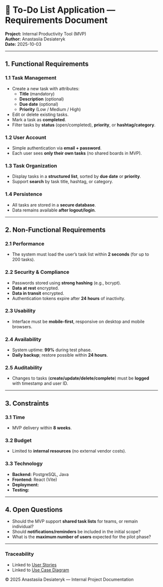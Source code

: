 # 📝 To-Do List Application — Requirements Document  
**Project:** Internal Productivity Tool (MVP)  
**Author:** Anastasiia Desiateryk  
**Date:** 2025-10-03  

---

## 1. Functional Requirements  

### 1.1 Task Management  
- Create a new task with attributes:  
  - **Title** (mandatory)  
  - **Description** (optional)  
  - **Due date** (optional)  
  - **Priority** (Low / Medium / High)  
- Edit or delete existing tasks.  
- Mark a task as **completed**.  
- Filter tasks by **status** (open/completed), **priority**, or **hashtag/category**.  

### 1.2 User Account  
- Simple authentication via **email + password**.  
- Each user sees **only their own tasks** (no shared boards in MVP).  

### 1.3 Task Organization  
- Display tasks in a **structured list**, sorted by **due date** or **priority**.  
- Support **search** by task title, hashtag, or category.  

### 1.4 Persistence  
- All tasks are stored in a **secure database**.  
- Data remains available **after logout/login**.  

---

## 2. Non-Functional Requirements  

### 2.1 Performance  
- The system must load the user’s task list within **2 seconds** (for up to 200 tasks).  

### 2.2 Security & Compliance  
- Passwords stored using **strong hashing** (e.g., bcrypt).  
- **Data at rest** encrypted.  
- **Data in transit** encrypted.  
- Authentication tokens expire after **24 hours** of inactivity.  

### 2.3 Usability  
- Interface must be **mobile-first**, responsive on desktop and mobile browsers.  

### 2.4 Availability  
- System uptime: **99%** during test phase.  
- **Daily backup**; restore possible within **24 hours**.  

### 2.5 Auditability  
- Changes to tasks (**create/update/delete/complete**) must be **logged** with timestamp and user ID.  

---

## 3. Constraints  

### 3.1 Time  
- MVP delivery within **8 weeks**.  

### 3.2 Budget  
- Limited to **internal resources** (no external vendor costs).  

### 3.3 Technology  
- **Backend:** PostgreSQL, Java  
- **Frontend:** React (Vite)  
- **Deployment:**   
- **Testing:** 

---

## 4. Open Questions  
- Should the MVP support **shared task lists** for teams, or remain individual?  
- Should **notifications/reminders** be included in the initial scope?  
- What is the **maximum number of users** expected for the pilot phase?  

---
### Traceability
- Linked to [User Stories](./3_UserStories.md)
- Linked to [Use Case Diagram](./4_UseCaseDiagram.md)
  
© 2025 Anastasiia Desiateryk — Internal Project Documentation

